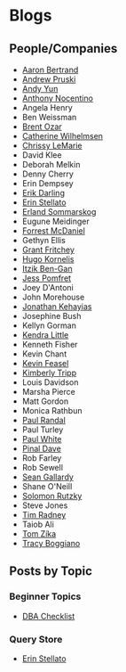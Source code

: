 # Blogs

## People/Companies

* [Aaron Bertrand](https://sqlblog.org/)
* [Andrew Pruski](https://dbafromthecold.com/)
* [Andy Yun](https://sqlbek.wordpress.com/)
* [Anthony Nocentino](https://www.centinosystems.com/)
* Angela Henry
* Ben Weissman
* [Brent Ozar](https://brentozar.com)
* [Catherine Wilhelmsen](https://www.cathrinewilhelmsen.net/)
* [Chrissy LeMarie](https://blog.netnerds.net/)
* David Klee
* Deborah Melkin
* Denny Cherry
* Erin Dempsey
* [Erik Darling](https://erikdarling.com/)
* [Erin Stellato](https://www.sqlskills.com/blogs/erin/)
* [Erland Sommarskog](https://www.sommarskog.se/)
* Eugune Meidinger
* [Forrest McDaniel](https://forrestmcdaniel.com/)
* Gethyn Ellis
* [Grant Fritchey](https://www.scarydba.com/)
* [Hugo Kornelis](https://sqlserverfast.com/)
* [Itzik Ben-Gan](https://itziktsql.com/r-blogs-%2F-websites)
* [Jess Pomfret](https://jesspomfret.com/)
* Joey D'Antoni
* John Morehouse
* [Jonathan Kehayias](https://www.sqlskills.com/blogs/jonathan/)
* Josephine Bush
* Kellyn Gorman
* [Kendra Little](https://littlekendra.com/blog/)
* Kenneth Fisher
* Kevin Chant
* [Kevin Feasel](https://36chambers.wordpress.com/author/36chambers/)
* [Kimberly Tripp](https://www.sqlskills.com/blogs/kimberly/)
* Louis Davidson
* Marsha Pierce
* Matt Gordon
* Monica Rathbun
* [Paul Randal](https://www.sqlskills.com/blogs/paul/)
* Paul Turley
* [Paul White](https://www.sql.kiwi/)
* [Pinal Dave](https://blog.sqlauthority.com/)
* Rob Farley
* Rob Sewell
* [Sean Gallardy](https://www.seangallardy.com/)
* Shane O'Neill
* [Solomon Rutzky](https://sqlquantumleap.com/author/srutzky/)
* Steve Jones
* [Tim Radney](https://www.sqlskills.com/blogs/tim/)
* Taiob Ali
* [Tom Zíka](https://straightforwardsql.com/)
* [Tracy Boggiano](https://tracyboggiano.com)

## Posts by Topic

### Beginner Topics

* [DBA Checklist](https://www.red-gate.com/simple-talk/databases/sql-server/database-administration-sql-server/brads-sure-dba-checklist/)

### Query Store

* [Erin Stellato](https://www.sqlskills.com/blogs/erin/category/query-store/)


